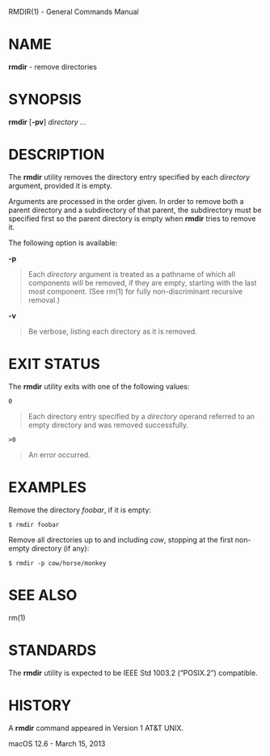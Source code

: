RMDIR(1) - General Commands Manual

# NAME

**rmdir** - remove directories

# SYNOPSIS

**rmdir**
\[**-pv**]
*directory&nbsp;...*

# DESCRIPTION

The
**rmdir**
utility removes the directory entry specified by
each
*directory*
argument, provided it is empty.

Arguments are processed in the order given.
In order to remove both a parent directory and a subdirectory
of that parent, the subdirectory
must be specified first so the parent directory
is empty when
**rmdir**
tries to remove it.

The following option is available:

**-p**

> Each
> *directory*
> argument is treated as a pathname of which all
> components will be removed, if they are empty,
> starting with the last most component.
> (See
> rm(1)
> for fully non-discriminant recursive removal.)

**-v**

> Be verbose, listing each directory as it is removed.

# EXIT STATUS

The
**rmdir**
utility exits with one of the following values:

`0`

> Each directory entry specified by a
> *directory*
> operand
> referred to an empty directory and was removed
> successfully.

`>0`

> An error occurred.

# EXAMPLES

Remove the directory
*foobar*,
if it is empty:

	$ rmdir foobar

Remove all directories up to and including
*cow*,
stopping at the first non-empty directory (if any):

	$ rmdir -p cow/horse/monkey

# SEE ALSO

rm(1)

# STANDARDS

The
**rmdir**
utility is expected to be
IEEE Std 1003.2 (&#8220;POSIX.2&#8221;)
compatible.

# HISTORY

A
**rmdir**
command appeared in
Version&#160;1 AT&T UNIX.

macOS 12.6 - March 15, 2013
